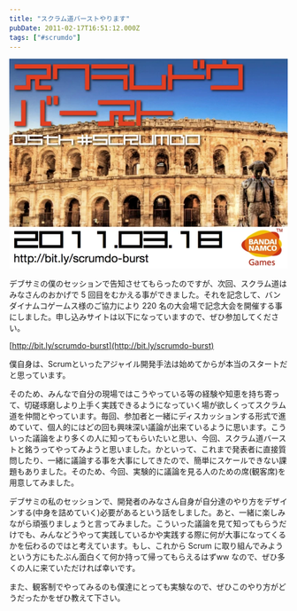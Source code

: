 ```yaml
---
title: "スクラム道バーストやります"
pubDate: 2011-02-17T16:51:12.000Z
tags: ["#scrumdo"]
---
```


![f:id:nawoto:20110219014214p:image:w400](/images/backtrace/2011/02/17/20110219014214.webp)

デブサミの僕のセッションで告知させてもらったのですが、次回、スクラム道はみなさんのおかげで 5 回目をむかえる事ができました。それを記念して、バンダイナムコゲームス様のご協力により 220 名の大会場で記念大会を開催する事にしました。申し込みサイトは以下になっていますので、ぜひ参加してください。

[http://bit.ly/scrumdo-burst](http://bit.ly/scrumdo-burst)

僕自身は、Scrumといったアジャイル開発手法は始めてからが本当のスタートだと思っています。

そのため、みんなで自分の現場ではこうやっている等の経験や知恵を持ち寄って、切磋琢磨しより上手く実践できるようになっていく場が欲しくってスクラム道を仲間とやっています。毎回、参加者と一緒にディスカッションする形式で進めていて、個人的にはどの回も興味深い議論が出来ているように思います。こういった議論をより多くの人に知ってもらいたいと思い、今回、スクラム道バーストと銘うってやってみようと思いました。かといって、これまで発表者に直接質問したり、一緒に議論する事を大事にしてきたので、簡単にスケールできない課題もありました。そのため、今回、実験的に議論を見る人のための席(観客席)を用意してみました。

デブサミの私のセッションで、開発者のみなさん自身が自分達のやり方をデザインする(中身を詰めていく)必要があるという話をしました。あと、一緒に楽しみながら頑張りましょうと言ってみました。こういった議論を見て知ってもらうだけでも、みんなどうやって実践しているかや実践する際に何が大事になってくるかを伝わるのではと考えています。もし、これから Scrum に取り組んでみようという方にもたぶん面白くて何か持って帰ってもらえるはずww なので、ぜひ多くの人に来ていただければ幸いです。

また、観客制でやってみるのも僕達にとっても実験なので、ぜひこのやり方がどうだったかをぜひ教えて下さい。